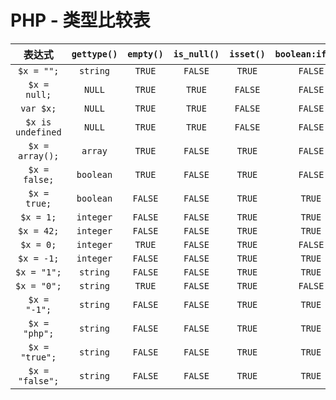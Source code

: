 # PHP - 类型比较表

| 表达式             | `gettype()` | `empty()` | `is_null()` | `isset()` | `boolean:if($x)` |
| :----------------: | :---------: | :-------: | :---------: | :-------: | :--------------: |
| `$x = "";`         | `string`    | `TRUE`    | `FALSE`     | `TRUE`    | `FALSE`          |
| `$x = null;`       | `NULL`      | `TRUE`    | `TRUE`      | `FALSE`   | `FALSE`          |
| `var $x;`          | `NULL`      | `TRUE`    | `TRUE`      | `FALSE`   | `FALSE`          |
| `$x is undefined ` | `NULL`      | `TRUE`    | `TRUE`      | `FALSE`   | `FALSE`          |
| `$x = array();`    | `array`     | `TRUE`    | `FALSE`     | `TRUE`    | `FALSE`          |
| `$x = false;`      | `boolean`   | `TRUE`    | `FALSE`     | `TRUE`    | `FALSE`          |
| `$x = true;`       | `boolean`   | `FALSE`   | `FALSE`     | `TRUE`    | `TRUE`           |
| `$x = 1;`          | `integer`   | `FALSE`   | `FALSE`     | `TRUE`    | `TRUE`           |
| `$x = 42;`         | `integer`   | `FALSE`   | `FALSE`     | `TRUE`    | `TRUE`           |
| `$x = 0;`          | `integer`   | `TRUE`    | `FALSE`     | `TRUE`    | `FALSE`          |
| `$x = -1;`         | `integer`   | `FALSE`   | `FALSE`     | `TRUE`    | `TRUE`           |
| `$x = "1";`        | `string`    | `FALSE`   | `FALSE`     | `TRUE`    | `TRUE`           |
| `$x = "0";`        | `string`    | `TRUE`    | `FALSE`     | `TRUE`    | `FALSE`          |
| `$x = "-1";`       | `string`    | `FALSE`   | `FALSE`     | `TRUE`    | `TRUE`           |
| `$x = "php";`      | `string`    | `FALSE`   | `FALSE`     | `TRUE`    | `TRUE`           |
| `$x = "true";`     | `string`    | `FALSE`   | `FALSE`     | `TRUE`    | `TRUE`           |
| `$x = "false";`    | `string`    | `FALSE`   | `FALSE`     | `TRUE`    | `TRUE`           |

